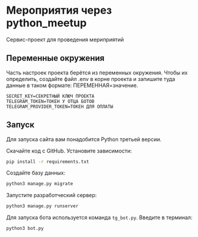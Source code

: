 # Мероприятия через python_meetup
Сервис-проект для проведения мериприятий
## Переменные окружения
Часть настроек проекта берётся из переменных окружения. Чтобы их определить, создайте файл .env в корне проекта и запишите туда данные в таком формате: ПЕРЕМЕННАЯ=значение.
```
SECRET_KEY=СЕКРЕТНЫЙ КЛЮЧ ПРОЕКТА
TELEGRAM_TOKEN=ТОКЕН У ОТЦА БОТОВ
TELEGRAM_PROVIDER_TOKEN=ТОКЕН ДЛЯ ОПЛАТЫ
```
## Запуск
Для запуска сайта вам понадобится Python третьей версии.

Скачайте код с GitHub. Установите зависимости:

```sh
pip install -r requirements.txt
```

Создайте базу данных:

```sh
python3 manage.py migrate
```

Запустите разработческий сервер:

```sh
python3 manage.py runserver
```

Для запуска бота используется команда `tg_bot.py`. Введите в терминал:

```sh
python3 bot.py 
```
